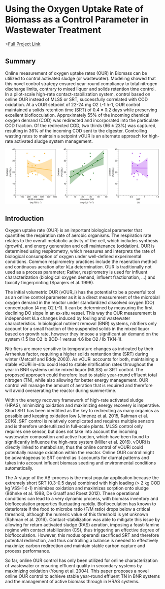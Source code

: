 # Using the Oxygen Uptake Rate of Biomass as a Control Parameter in Wastewater Treatment

⭐[Full Project Link](https://github.com/OlaOlagunju/OUR_Project/blob/main/Full%20Project%20-%20Using%20the%20Oxygen%20Uptake%20Rate%20of%20Biomass%20as%20a%20Control%20Parameter%20in%20Wastewater%20Treatment.ipynb)

## Summary
Online measurement of oxygen uptake rates (OUR) in Biomass can be utilized to control activated sludge (or wastewater). Modeling showed that this novel control strategy ensured year-round compliancy to total nitrogen discharge limits, contrary to mixed liquor and solids retention time control. In a pilot-scale high-rate contact-stabilization system, control based on online OUR instead of MLSS or SRT, successfully correlated with COD oxidation. At a vOUR setpoint of 22-24 mg O2 L-1 h-1, OUR control maintained a solids retention time (SRT) of 0.4 ± 0.2 days while preserving excellent bioflocculation. Approximately 55% of the incoming chemical oxygen demand (COD) was redirected and incorporated into the particulate COD fraction. Of the redirected COD, two thirds (66 ± 23%) was captured, resulting in 36% of the incoming COD sent to the digester. Controlling wasting rates to maintain a setpoint vOUR is an alternate approach for high-rate activated sludge system management.

![](https://github.com/OlaOlagunju/OUR_Project/blob/main/fig_3.jpg)

## Introduction
Oxygen uptake rate (OUR) is an important biological parameter that quantifies the respiration rate of aerobic organisms. The respiration rate relates to the overall metabolic activity of the cell, which includes synthesis (growth), and energy generation and cell maintenance (oxidation). OUR is determined using respirometry, which measures and interprets the rate of biological consumption of oxygen under well-defined experimental conditions. Common respirometry practices include the reaeration method and continuous aeration after kLa determination. OUR is traditionally not used as a process parameter; Rather, respirometry is used for influent characterization (biological oxygen demand, influent fractionation, …) and toxicity fingerprinting (Spanjers et al. 1998).

The initial volumetric OUR (vOUR_i) has the potential to be a powerful tool as an online control parameter as it is a direct measurement of the microbial oxygen demand in the reactor under standardized dissolved oxygen (DO) concentration (4 mg O2 L-1). It can be determined by measuring the first declining DO slope in an ex-situ vessel. This way the OUR measurement is independent kLa changes induced by fouling and wastewater characteristics. In biological nutrient removal (BNR) systems, nitrifiers only account for a small fraction of the suspended solids in the mixed liquor based on growth rate, however they impose a significant air demand on the system (1.5 lbs O2 lb BOD-1 versus 4.6 lbs O2 / lb TKN-1).

Nitrifiers are more sensitive to temperature changes as indicated by their Arrhenius factor, requiring a higher solids rentention time (SRT) during winter (Metcalf and Eddy 2003). As vOURi accounts for both, maintaining a stable vOURi in-situ could lead to stable nitrification rates throughout the year in BNR systems unlike mixed liquor (MLSS) or SRT control. The proposed approach could therefore lead to stable year-round effluent total nitrogen (TN), while also allowing for better energy management. OUR control will manage the amount of aeration that is required and therefore will avoid overaerating the reactor during summertime.

Within the energy recovery framework of high-rate activated sludge (HRAS), minimizing oxidation and maximizing energy recovery is imperative. Short SRT has been identified as the key to redirecting as many organics as possible and keeping oxidation low (Jimenez et al. 2015, Rahman et al. 2016). SRT control is relatively complicated and requires multiple sensors and is therefore underutilized in full-scale plants. MLSS control only requires one sensor, but does not take into account the incoming wastewater composition and active fraction, which have been found to significantly influence the high-rate system (Miller et al. 2016). vOURi is directly linked to metabolism, thus the online control of vOURi could potentially manage oxidation within the reactor. Online OUR control might be advantageous to SRT control as it accounts for diurnal patterns and takes into account influent biomass seeding and environmental conditions automatically.

The A-stage of the AB-process is the most popular application because the extremely short SRT (0.3-0.5 days) combined with high loading (> 2 kg COD kg VSS-1 d-1) minimizes oxidation and maximizes sorption onto sludge (Böhnke et al. 1998, De Graaff and Roest 2012). These operational conditions can lead to a very dynamic process, with biomass inventory and bioflocculation properties fluctuating rapidly. Bioflocculation has known to deteriorate if the food to microbe ratio (F/M ratio) drops below a critical threshold, although the numeric value of this threshold is yet unknown (Rahman et al. 2016). Contact-stabilization was able to mitigate this issue by allowing for return activated sludge (RAS) aeration, imposing a feast-famine regime with contact stabilization (CS), thus triggering an effective degree of bioflocculation. However, this modus operandi sacrificed SRT and therefore potential redirection, and thus controlling a balance is needed to effectively maximize carbon redirection and maintain stable carbon capture and process performance.

So far, online OUR control has only been utilized for online characterization of wastewater or ensuring effluent quality in secondary systems by maximizing oxidation (Young et al. 2004). This paper proposes a novel online OUR control to achieve stable year-round effluent TN in BNR systems and the management of active biomass through in HRAS systems.
